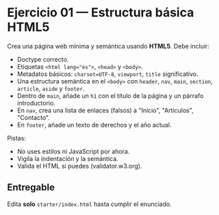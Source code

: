 # Ejercicio 01 — Estructura básica HTML5

Crea una página web mínima y semántica usando **HTML5**. Debe incluir:
- Doctype correcto.
- Etiquetas `<html lang="es">`, `<head>` y `<body>`.
- Metadatos básicos: `charset=UTF-8`, `viewport`, `title` significativo.
- Una estructura semántica en el `<body>` con `header`, `nav`, `main`, `section`, `article`, `aside` y `footer`.
- Dentro de `main`, añade un `h1` con el título de la página y un párrafo introductorio.
- En `nav`, crea una lista de enlaces (falsos) a "Inicio", "Artículos", "Contacto".
- En `footer`, añade un texto de derechos y el año actual.

Pistas:
- No uses estilos ni JavaScript por ahora.
- Vigila la indentación y la semántica.
- Valida el HTML si puedes (validator.w3.org).

## Entregable
Edita **solo** `starter/index.html` hasta cumplir el enunciado.